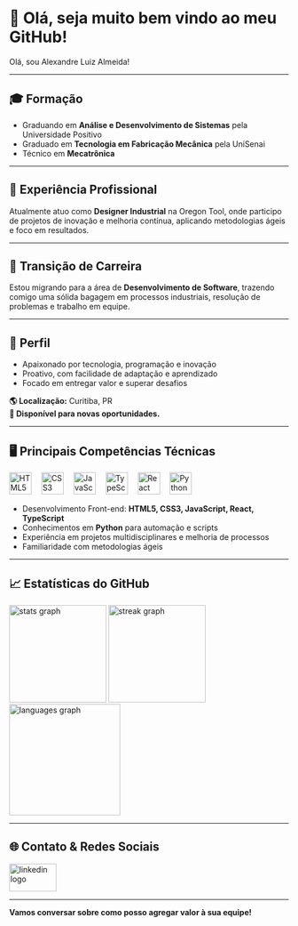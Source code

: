 # 🎯 Olá, seja muito bem vindo ao meu GitHub!

Olá, sou Alexandre Luiz Almeida!

---

## 🎓 Formação

- Graduando em **Análise e Desenvolvimento de Sistemas** pela Universidade Positivo  
- Graduado em **Tecnologia em Fabricação Mecânica** pela UniSenai  
- Técnico em **Mecatrônica**

---

## 💼 Experiência Profissional

Atualmente atuo como **Designer Industrial** na Oregon Tool, onde participo de projetos de inovação e melhoria contínua, aplicando metodologias ágeis e foco em resultados.

---

## 🔄 Transição de Carreira

Estou migrando para a área de **Desenvolvimento de Software**, trazendo comigo uma sólida bagagem em processos industriais, resolução de problemas e trabalho em equipe.

---

## 🚀 Perfil

- Apaixonado por tecnologia, programação e inovação
- Proativo, com facilidade de adaptação e aprendizado
- Focado em entregar valor e superar desafios

**🌎 Localização:** Curitiba, PR  
**🔗 Disponível para novas oportunidades.**

---

## 🖥️ Principais Competências Técnicas

<div align="left">
  <img src="https://cdn.jsdelivr.net/gh/devicons/devicon/icons/html5/html5-original.svg" height="40" alt="HTML5" title="HTML5"/>
  <img width="10"/>
  <img src="https://cdn.jsdelivr.net/gh/devicons/devicon/icons/css3/css3-original.svg" height="40" alt="CSS3" title="CSS3"/>
  <img width="10"/>
  <img src="https://cdn.jsdelivr.net/gh/devicons/devicon/icons/javascript/javascript-original.svg" height="40" alt="JavaScript" title="JavaScript"/>
  <img width="10"/>
  <img src="https://cdn.jsdelivr.net/gh/devicons/devicon/icons/typescript/typescript-original.svg" height="40" alt="TypeScript" title="TypeScript"/>
  <img width="10"/>
  <img src="https://cdn.jsdelivr.net/gh/devicons/devicon/icons/react/react-original.svg" height="40" alt="React" title="React"/>
  <img width="10"/>
  <img src="https://cdn.jsdelivr.net/gh/devicons/devicon/icons/python/python-original.svg" height="40" alt="Python" title="Python"/>
</div>

- Desenvolvimento Front-end: **HTML5, CSS3, JavaScript, React, TypeScript**
- Conhecimentos em **Python** para automação e scripts
- Experiência em projetos multidisciplinares e melhoria de processos
- Familiaridade com metodologias ágeis

---

## 📈 Estatísticas do GitHub

<div align="left">
  <img src="https://github-readme-stats.vercel.app/api?username=Alexandre2552&hide_title=false&hide_rank=true&show_icons=true&include_all_commits=true&count_private=true&disable_animations=false&theme=dracula&locale=en&hide_border=true" height="175" alt="stats graph"  />
  <img src="https://streak-stats.demolab.com?user=Alexandre2552&locale=en&mode=daily&theme=dracula&hide_border=true&border_radius=5" height="175" alt="streak graph"  />
  <img src="https://github-readme-stats.vercel.app/api/top-langs?username=Alexandre2552&locale=en&hide_title=false&layout=compact&card_width=320&langs_count=10&theme=dracula&hide_border=true" height="200" alt="languages graph"  />
</div>

---

## 🌐 Contato & Redes Sociais

<div align="left">
  <a href="https://www.linkedin.com/in/alexandreluizalmeida/" target="_blank">
    <img src="https://raw.githubusercontent.com/maurodesouza/profile-readme-generator/master/src/assets/icons/social/linkedin/default.svg" width="85" height="50" alt="linkedin logo"  />
  </a>
</div>

---

**Vamos conversar sobre como posso agregar valor à sua equipe!**

